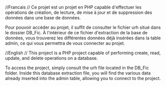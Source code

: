 //Francais //
Ce projet est un projet en PHP capable d'effectuer les opérations de création, de lecture, de mise à jour et de suppression des données dans une base de données.

Pour pouvoir accéder au projet, il suffit de consulter le fichier urh situé dans le dossier DB_Fic. À l'intérieur de ce fichier d'extraction de la base de données,
vous trouverez les différentes données déjà insérées dans la table admin, ce qui vous permettra de vous connecter au projet.

//English //
This project is a PHP project capable of performing create, read, update, and delete operations on a database.

To access the project, simply consult the urh file located in the DB_Fic folder. Inside this database extraction file,
you will find the various data already inserted into the admin table, allowing you to connect to the project.

